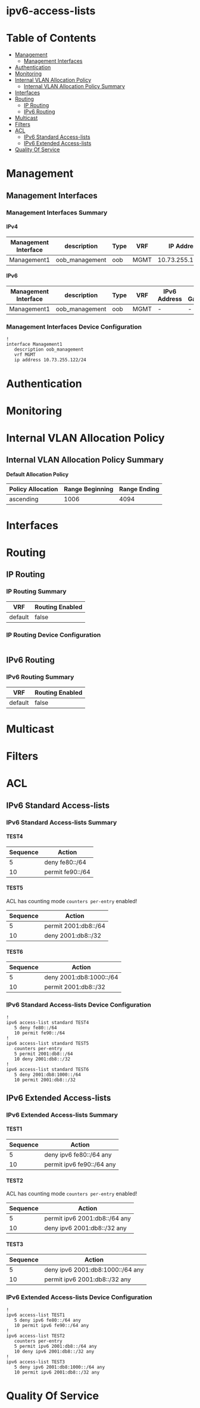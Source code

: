 # ipv6-access-lists
# Table of Contents

- [Management](#management)
  - [Management Interfaces](#management-interfaces)
- [Authentication](#authentication)
- [Monitoring](#monitoring)
- [Internal VLAN Allocation Policy](#internal-vlan-allocation-policy)
  - [Internal VLAN Allocation Policy Summary](#internal-vlan-allocation-policy-summary)
- [Interfaces](#interfaces)
- [Routing](#routing)
  - [IP Routing](#ip-routing)
  - [IPv6 Routing](#ipv6-routing)
- [Multicast](#multicast)
- [Filters](#filters)
- [ACL](#acl)
  - [IPv6 Standard Access-lists](#ipv6-standard-access-lists)
  - [IPv6 Extended Access-lists](#ipv6-extended-access-lists)
- [Quality Of Service](#quality-of-service)

# Management

## Management Interfaces

### Management Interfaces Summary

#### IPv4

| Management Interface | description | Type | VRF | IP Address | Gateway |
| -------------------- | ----------- | ---- | --- | ---------- | ------- |
| Management1 | oob_management | oob | MGMT | 10.73.255.122/24 | 10.73.255.2 |

#### IPv6

| Management Interface | description | Type | VRF | IPv6 Address | IPv6 Gateway |
| -------------------- | ----------- | ---- | --- | ------------ | ------------ |
| Management1 | oob_management | oob | MGMT | -  | - |

### Management Interfaces Device Configuration

```eos
!
interface Management1
   description oob_management
   vrf MGMT
   ip address 10.73.255.122/24
```

# Authentication

# Monitoring

# Internal VLAN Allocation Policy

## Internal VLAN Allocation Policy Summary

**Default Allocation Policy**

| Policy Allocation | Range Beginning | Range Ending |
| ------------------| --------------- | ------------ |
| ascending | 1006 | 4094 |

# Interfaces

# Routing

## IP Routing

### IP Routing Summary

| VRF | Routing Enabled |
| --- | --------------- |
| default | false |
### IP Routing Device Configuration

```eos
```
## IPv6 Routing

### IPv6 Routing Summary

| VRF | Routing Enabled |
| --- | --------------- |
| default | false |
# Multicast

# Filters

# ACL

## IPv6 Standard Access-lists

### IPv6 Standard Access-lists Summary

#### TEST4

| Sequence | Action |
| -------- | ------ |
| 5 | deny fe80::/64 |
| 10 | permit fe90::/64 |

#### TEST5

ACL has counting mode `counters per-entry` enabled!

| Sequence | Action |
| -------- | ------ |
| 5 | permit 2001:db8::/64 |
| 10 | deny 2001:db8::/32 |

#### TEST6

| Sequence | Action |
| -------- | ------ |
| 5 | deny 2001:db8:1000::/64 |
| 10 | permit 2001:db8::/32 |

### IPv6 Standard Access-lists Device Configuration

```eos
!
ipv6 access-list standard TEST4
   5 deny fe80::/64
   10 permit fe90::/64
!
ipv6 access-list standard TEST5
   counters per-entry
   5 permit 2001:db8::/64
   10 deny 2001:db8::/32
!
ipv6 access-list standard TEST6
   5 deny 2001:db8:1000::/64
   10 permit 2001:db8::/32
```

## IPv6 Extended Access-lists

### IPv6 Extended Access-lists Summary

#### TEST1

| Sequence | Action |
| -------- | ------ |
| 5 | deny ipv6 fe80::/64 any |
| 10 | permit ipv6 fe90::/64 any |

#### TEST2

ACL has counting mode `counters per-entry` enabled!

| Sequence | Action |
| -------- | ------ |
| 5 | permit ipv6 2001:db8::/64 any |
| 10 | deny ipv6 2001:db8::/32 any |

#### TEST3

| Sequence | Action |
| -------- | ------ |
| 5 | deny ipv6 2001:db8:1000::/64 any |
| 10 | permit ipv6 2001:db8::/32 any |

### IPv6 Extended Access-lists Device Configuration

```eos
!
ipv6 access-list TEST1
   5 deny ipv6 fe80::/64 any
   10 permit ipv6 fe90::/64 any
!
ipv6 access-list TEST2
   counters per-entry
   5 permit ipv6 2001:db8::/64 any
   10 deny ipv6 2001:db8::/32 any
!
ipv6 access-list TEST3
   5 deny ipv6 2001:db8:1000::/64 any
   10 permit ipv6 2001:db8::/32 any
```

# Quality Of Service
